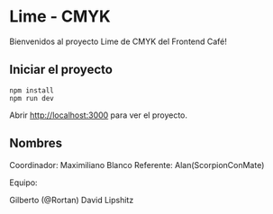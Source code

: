 # Lime - CMYK

Bienvenidos al proyecto Lime de CMYK del Frontend Café!

## Iniciar el proyecto

```
npm install
npm run dev
```

Abrir [http://localhost:3000](http://localhost:3000) para ver el proyecto.

## Nombres

Coordinador: Maximiliano Blanco
Referente: Alan(ScorpionConMate)


Equipo:

Gilberto (@Rortan)
David Lipshitz
